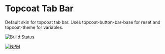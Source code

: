 Topcoat Tab Bar
==============

Default skin for topcoat tab bar.
Uses topcoat-button-bar-base for reset and topcoat-theme for variables.

[![Build Status](https://travis-ci.org/topcoat/tab-bar.png?branch=master)](https://travis-ci.org/topcoat/tab-bar)

[![NPM](https://nodei.co/npm/topcoat-tab-bar.png)](https://nodei.co/npm/topcoat-tab-bar/)
